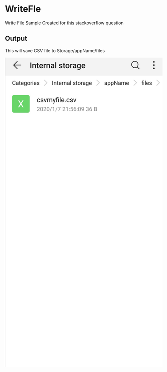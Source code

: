 # WriteFle
Write File Sample
Created for [this](https://stackoverflow.com/questions/59627011/android-studio-file-written-to-another-directory) stackoverflow question

## Output

This will save CSV file to Storage/appName/files

![output_screen_shot](Screenshot_20200108_162529.jpg)
